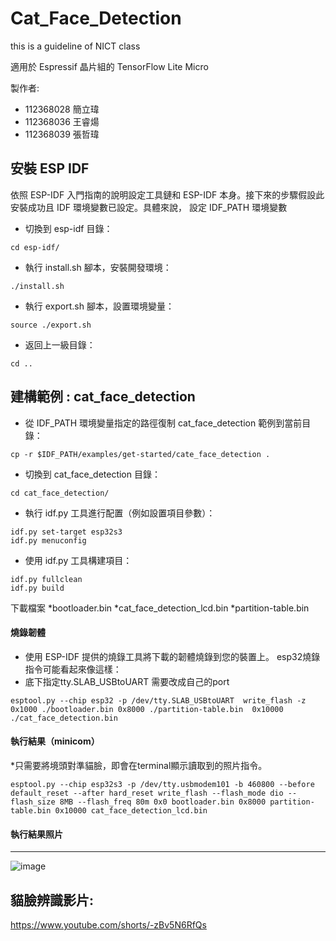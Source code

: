 # Cat_Face_Detection
this is a guideline of NICT class

適用於 Espressif 晶片組的 TensorFlow Lite Micro

製作者:
* 112368028 簡立瑋
* 112368036 王睿煬
* 112368039 張哲瑋

安裝 ESP IDF
------------
依照 ESP-IDF 入門指南的說明設定工具鏈和 ESP-IDF 本身。接下來的步驟假設此安裝成功且 IDF 環境變數已設定。具體來說，
設定 IDF_PATH 環境變數

* 切換到 esp-idf 目錄：
```
cd esp-idf/
```
* 執行 install.sh 腳本，安裝開發環境：
```
./install.sh
```
* 執行 export.sh 腳本，設置環境變量：
```
source ./export.sh
```
* 返回上一級目錄：
```
cd ..
```

建構範例 : cat_face_detection
------------

* 從 IDF_PATH 環境變量指定的路徑復制 cat_face_detection 範例到當前目錄：
```
cp -r $IDF_PATH/examples/get-started/cate_face_detection .
```
* 切換到 cat_face_detection 目錄：
```
cd cat_face_detection/
```

* 執行 idf.py 工具進行配置（例如設置項目參數）：
```
idf.py set-target esp32s3
idf.py menuconfig
```

* 使用 idf.py 工具構建項目：
```
idf.py fullclean
idf.py build
```
下載檔案
*bootloader.bin
*cat_face_detection_lcd.bin
*partition-table.bin

#### 燒錄韌體

* 使用 ESP-IDF 提供的燒錄工具將下載的韌體燒錄到您的裝置上。 esp32燒錄指令可能看起來像這樣：
* 底下指定tty.SLAB_USBtoUART 需要改成自己的port
```
esptool.py --chip esp32 -p /dev/tty.SLAB_USBtoUART  write_flash -z 0x1000 ./bootloader.bin 0x8000 ./partition-table.bin  0x10000 ./cat_face_detection.bin
```
#### 執行結果（minicom）
*只需要將境頭對準貓臉，即會在terminal顯示讀取到的照片指令。
```
esptool.py --chip esp32s3 -p /dev/tty.usbmodem101 -b 460800 --before default_reset --after hard_reset write_flash --flash_mode dio --flash_size 8MB --flash_freq 80m 0x0 bootloader.bin 0x8000 partition-table.bin 0x10000 cat_face_detection_lcd.bin
```
#### 執行結果照片
------------
![image](https://github.com/CasterWang777/Cat_Face_Detection/assets/144813140/1597cfcd-2323-42d6-be93-105149b02a11)


貓臉辨識影片:
------------
https://www.youtube.com/shorts/-zBv5N6RfQs

